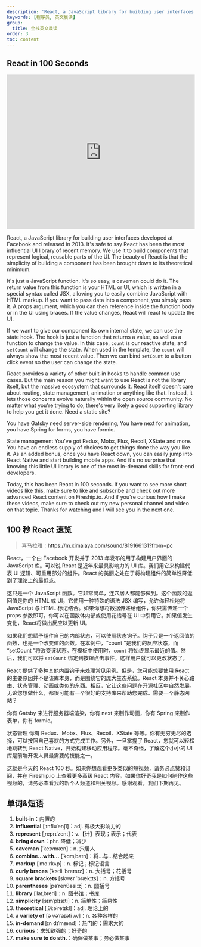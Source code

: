 ```yaml
---
description: 'React, a JavaScript library for building user interfaces developed at Facebook and released in 2013.'
keywords: [程序员, 英文晨读]
group:
  title: 全栈英文晨读
order: 3
toc: content
---
```


## React in 100 Seconds

<iframe width="100%" height="415" src="https://www.youtube.com/embed/Tn6-PIqc4UM?si=pftdNWAeMaunjoBa" title="YouTube video player" frameborder="0" allow="accelerometer; autoplay; clipboard-write; encrypted-media; gyroscope; picture-in-picture; web-share" referrerpolicy="strict-origin-when-cross-origin" allowfullscreen></iframe>

React, a JavaScript library for building user interfaces developed at Facebook and released in 2013. It's safe to say React has been the most influential UI library of recent memory. We use it to build components that represent logical, reusable parts of the UI. The beauty of React is that the simplicity of building a component has been brought down to its theoretical minimum.

It's just a JavaScript function. It's so easy, a caveman could do it. The return value from this function is your HTML or UI, which is written in a special syntax called JSX, allowing you to easily combine JavaScript with HTML markup. If you want to pass data into a component, you simply pass it. A props argument, which you can then reference inside the function body or in the UI using braces. If the value changes, React will react to update the UI.

If we want to give our component its own internal state, we can use the state hook. The hook is just a function that returns a value, as well as a function to change the value. In this case, `count` is our reactive state, and `setCount` will change the state. When used in the template, the `count` will always show the most recent value. Then we can bind `setCount` to a button click event so the user can change the state.

React provides a variety of other built-in hooks to handle common use cases. But the main reason you might want to use React is not the library itself, but the massive ecosystem that surrounds it. React itself doesn't care about routing, state management, animation or anything like that. Instead, it lets those concerns evolve naturally within the open source community. No matter what you're trying to do, there's very likely a good supporting library to help you get it done. Need a static site?

You have Gatsby need server-side rendering, You have next for animation, you have Spring for forms, you have formic.

State management You've got Redux, Mobx, Flux, Recoil, XState and more. You have an endless supply of choices to get things done the way you like it. As an added bonus, once you have React down, you can easily jump into React Native and start building mobile apps. And it's no surprise that knowing this little UI library is one of the most in-demand skills for front-end developers.

Today, this has been React in 100 seconds. If you want to see more short videos like this, make sure to like and subscribe and check out more advanced React content on Fireship.io. And if you're curious how I make these videos, make sure to check out my new personal channel and video on that topic. Thanks for watching and I will see you in the next one.

## 100 秒 React 速览

> 喜马拉雅：https://m.ximalaya.com/sound/819166131?from=pc

React，一个由 Facebook 开发并于 2013 年发布的用于构建用户界面的 JavaScript 库。可以说 React 是近年来最具影响力的 UI 库。我们用它来构建代表 UI 逻辑、可重用部分的组件。React 的美丽之处在于将构建组件的简单性降低到了理论上的最低点。

这只是一个 JavaScript 函数。它非常简单，连穴居人都能够做到。这个函数的返回值是你的 HTML 或 UI，它使用一种特殊的语法 JSX 编写，允许你轻松地将 JavaScript 与 HTML 标记结合。如果你想将数据传递给组件，你只需传递一个 props 参数即可。你可以在函数体内部或使用花括号在 UI 中引用它。如果值发生变化，React将做出反应以更新 UI。

如果我们想赋予组件自己的内部状态，可以使用状态钩子。钩子只是一个返回值的函数，也是一个改变值的函数。在本例中，“count ”是我们的反应状态，而 “setCount ”将改变该状态。在模板中使用时，`count` 将始终显示最近的值。然后，我们可以将 `setCount` 绑定到按钮点击事件，这样用户就可以更改状态了。

React 提供了多种其他内置钩子来处理常见用例。但是，您可能想要使用 React 的主要原因并不是该库本身，而是围绕它的庞大生态系统。React 本身并不关心路由、状态管理、动画或类似的东西。相反，它让这些问题在开源社区中自然发展。无论您想做什么，都很可能有一个很好的支持库来帮助您完成。需要一个静态网站？

你有 Gatsby 来进行服务器端渲染，你有 next 来制作动画，你有 Spring 来制作表单，你有 formic。

状态管理 你有 Redux、Mobx、Flux、Recoil、XState 等等。你有无穷无尽的选择，可以按照自己喜欢的方式完成工作。另外，一旦掌握了 React，您就可以轻松地跳转到 React Native，开始构建移动应用程序。毫不奇怪，了解这个小小的 UI 库是前端开发人员最需要的技能之一。

这就是今天的 React 100 秒。如果你想观看更多类似的短视频，请务必点赞和订阅，并在 Fireship.io 上查看更多高级 React 内容。如果你好奇我是如何制作这些视频的，请务必查看我的新个人频道和相关视频。感谢观看，我们下期再见。

## 单词&短语

1. **built-in**：内置的
2. **influential** [ˌɪnfluˈenʃl]：adj. 有极大影响力的
3. **represent** [ˌreprɪˈzent]：v.【计】表现；表示；代表
4. **bring down**：phr. 降低；减少
5. **caveman** [ˈkeɪvmæn]：n. 穴居人
6. **combine...with...** [ˈkɑmˌbaɪn]：将...与...结合起来
7. **markup** [ˈmɑːrkʌp]：n. 标记；标记语言
8. **curly braces** [ˈkɝːli ˈbreɪsɪz]：n. 大括号；花括号
9. **square brackets** [skwɛr ˈbrækɪts]：n. 方括号
10. **parentheses** [pəˈrenθəsiːz]：n. 圆括号
11. **library** [ˈlaɪˌbreri]：n. 图书馆；书库
12. **simplicity** [sɪmˈplɪsɪti]：n. 简单性；简易性
13. **theoretical** [ˌθiːəˈretɪkl]：adj. 理论上的
14. **a variety of** [ə vəˈraɪəti ʌv]：n. 各种各样的
15. **in-demand** [ɪn dɪˈmænd]：热门的；需求大的
16. **curious**：求知欲强的；好奇的
17. **make sure to do sth.**：确保做某事；务必做某事
